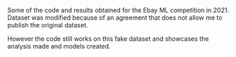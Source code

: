 Some of the code and results obtained for the Ebay ML competition in 2021. Dataset was modified because of an agreement that does not allow me to publish the original dataset.

However the code still works on this fake dataset and showcases the analysis made and models created.
